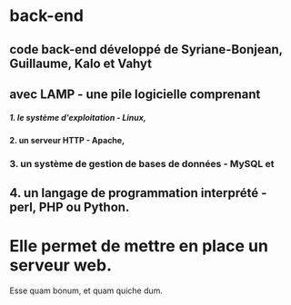 # back-end

## code back-end développé de Syriane-Bonjean, Guillaume, Kalo et Vahyt
## avec LAMP - une pile logicielle comprenant

##### 1. le système d'exploitation - Linux,
#### 2. un serveur HTTP - Apache,
### 3. un système de gestion de bases de données - MySQL et
## 4. un langage de programmation interprété - perl, PHP ou Python.
# Elle permet de mettre en place un serveur web.
Esse quam bonum, et quam quiche dum.
